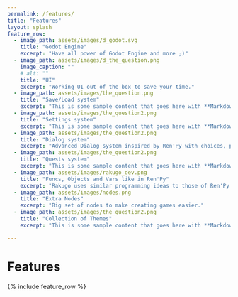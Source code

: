 ```yaml
---
permalink: /features/
title: "Features"
layout: splash
feature_row:
  - image_path: assets/images/d_godot.svg
    title: "Godot Engine"
    excerpt: "Have all power of Godot Engine and more ;)"
  - image_path: assets/images/d_the_question.png
    image_caption: ""
    # alt: ""
    title: "UI"
    excerpt: "Working UI out of the box to save your time."
  - image_path: assets/images/the_question.png
    title: "Save/Load system"
    excerpt: "This is some sample content that goes here with **Markdown** formatting."
  - image_path: assets/images/the_question2.png
    title: "Settings system"
    excerpt: "This is some sample content that goes here with **Markdown** formatting."
  - image_path: assets/images/the_question2.png
    title: "Dialog system"
    excerpt: "Advanced Dialog system inspired by Ren'Py with choices, player input and more."
  - image_path: assets/images/the_question2.png
    title: "Quests system"
    excerpt: "This is some sample content that goes here with **Markdown** formatting."
  - image_path: assets/images/rakugo_dev.png
    title: "Funcs, Objects and Vars like in Ren'Py"
    excerpt: "Rakugo uses similar programming ideas to those of Ren'Py."
  - image_path: assets/images/nodes.png
    title: "Extra Nodes"
    excerpt: "Big set of nodes to make creating games easier."
  - image_path: assets/images/the_question2.png
    title: "Collection of Themes"
    excerpt: "This is some sample content that goes here with **Markdown** formatting."

---
```


# Features

{% include feature_row %}
